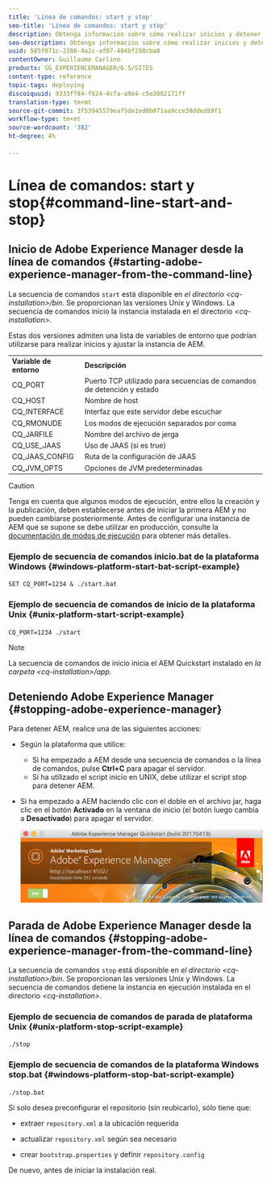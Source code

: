 ```yaml
---
title: 'Línea de comandos: start y stop'
seo-title: 'Línea de comandos: start y stop'
description: Obtenga información sobre cómo realizar inicios y detener AEM desde la línea de comandos.
seo-description: Obtenga información sobre cómo realizar inicios y detener AEM desde la línea de comandos.
uuid: 585f071c-2286-4a2c-af07-404bf298cba8
contentOwner: Guillaume Carlino
products: SG_EXPERIENCEMANAGER/6.5/SITES
content-type: reference
topic-tags: deploying
discoiquuid: 9333ff84-f624-4cfa-a9e4-c5e3882171ff
translation-type: tm+mt
source-git-commit: 3f53945579eaf5de1ed0b071aa9cce30dded89f1
workflow-type: tm+mt
source-wordcount: '382'
ht-degree: 4%

---
```



# Línea de comandos: start y stop{#command-line-start-and-stop}

## Inicio de Adobe Experience Manager desde la línea de comandos {#starting-adobe-experience-manager-from-the-command-line}

La secuencia de comandos `start` está disponible en *el directorio &lt;cq-installation>/bin*. Se proporcionan las versiones Unix y Windows. La secuencia de comandos inicio la instancia instalada en el directorio *&lt;cq-installation>*.

Estas dos versiones admiten una lista de variables de entorno que podrían utilizarse para realizar inicios y ajustar la instancia de AEM.

<table>
 <tbody>
  <tr>
   <td><strong>Variable de entorno </strong></td>
   <td><strong>Descripción </strong></td>
  </tr>
  <tr>
   <td>CQ_PORT</td>
   <td>Puerto TCP utilizado para secuencias de comandos de detención y estado<br /> </td>
  </tr>
  <tr>
   <td>CQ_HOST</td>
   <td>Nombre de host<br /> </td>
  </tr>
  <tr>
   <td>CQ_INTERFACE</td>
   <td>Interfaz que este servidor debe escuchar<br /> </td>
  </tr>
  <tr>
   <td>CQ_RMONUDE</td>
   <td>Los modos de ejecución separados por coma<br /> </td>
  </tr>
  <tr>
   <td>CQ_JARFILE</td>
   <td>Nombre del archivo de jerga<br /> </td>
  </tr>
  <tr>
   <td>CQ_USE_JAAS</td>
   <td>Uso de JAAS (si es true)<br /> </td>
  </tr>
  <tr>
   <td>CQ_JAAS_CONFIG</td>
   <td>Ruta de la configuración de JAAS<br /> </td>
  </tr>
  <tr>
   <td>CQ_JVM_OPTS</td>
   <td>Opciones de JVM predeterminadas<br /> </td>
  </tr>
 </tbody>
</table>

>[!CAUTION]
>
>Tenga en cuenta que algunos modos de ejecución, entre ellos la creación y la publicación, deben establecerse antes de iniciar la primera AEM y no pueden cambiarse posteriormente. Antes de configurar una instancia de AEM que se supone se debe utilizar en producción, consulte la [documentación de modos de ejecución](/help/sites-deploying/configure-runmodes.md) para obtener más detalles.

### Ejemplo de secuencia de comandos inicio.bat de la plataforma Windows {#windows-platform-start-bat-script-example}

```shell
SET CQ_PORT=1234 & ./start.bat
```

### Ejemplo de secuencia de comandos de inicio de la plataforma Unix {#unix-platform-start-script-example}

```shell
CQ_PORT=1234 ./start
```

>[!NOTE]
>
>La secuencia de comandos de inicio inicia el AEM Quickstart instalado en *la carpeta &lt;cq-installation>/app*.

## Deteniendo Adobe Experience Manager {#stopping-adobe-experience-manager}

Para detener AEM, realice una de las siguientes acciones:

* Según la plataforma que utilice:

   * Si ha empezado a AEM desde una secuencia de comandos o la línea de comandos, pulse **Ctrl+C** para apagar el servidor.
   * Si ha utilizado el script inicio en UNIX, debe utilizar el script stop para detener AEM.

* Si ha empezado a AEM haciendo clic con el doble en el archivo jar, haga clic en el botón **Activado** en la ventana de inicio (el botón luego cambia a **Desactivado**) para apagar el servidor.

   ![chlimage_1-63](assets/chlimage_1-63.png)

## Parada de Adobe Experience Manager desde la línea de comandos {#stopping-adobe-experience-manager-from-the-command-line}

La secuencia de comandos `stop` está disponible en *el directorio &lt;cq-installation>/bin*. Se proporcionan las versiones Unix y Windows. La secuencia de comandos detiene la instancia en ejecución instalada en el directorio *&lt;cq-installation>*.

### Ejemplo de secuencia de comandos de parada de plataforma Unix {#unix-platform-stop-script-example}

```shell
./stop
```

### Ejemplo de secuencia de comandos de la plataforma Windows stop.bat {#windows-platform-stop-bat-script-example}

```shell
./stop.bat
```

Si solo desea preconfigurar el repositorio (sin reubicarlo), sólo tiene que:

* extraer `repository.xml` a la ubicación requerida

* actualizar `repository.xml` según sea necesario

* crear `bootstrap.properties` y definir `repository.config`

De nuevo, antes de iniciar la instalación real.

